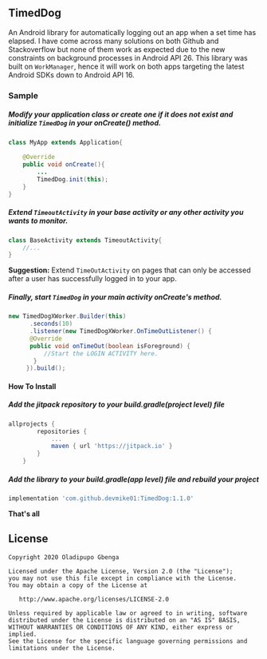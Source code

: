 ## TimedDog
An Android library for automatically logging out an app when a set time has elapsed. I have come across many solutions on both Github and Stackoverflow but none of them work as expected due to the new constraints on background processes in Android API 26. This library was built on   `WorkManager`, hence it will work on both apps targeting the latest Android SDKs down to Android API 16.

### Sample

##### Modify your application class or create one if it does not exist and initialize `TimedDog` in your onCreate() method.

```java
class MyApp extends Application{
    
    @Override
    public void onCreate(){
        ...
        TimedDog.init(this);
    }
}
```

##### Extend `TimeoutActivity` in your base activity or any other activity you wants to monitor. 
```java
class BaseActivity extends TimeoutActivity{
    //...
}
```
**Suggestion:** Extend `TimeOutActivity` on pages that can only be accessed after a user has successfully logged in to your app.

##### Finally, start `TimedDog` in your main activity onCreate's method.
```java
new TimedDogXWorker.Builder(this)
      .seconds(10)
      .listener(new TimedDogXWorker.OnTimeOutListener() {
      @Override
      public void onTimeOut(boolean isForeground) {
          //Start the LOGIN ACTIVITY here.
       }
     }).build();
```

#### How To Install

##### Add the jitpack repository to your build.gradle(project level) file
```groovy
allprojects {
		repositories {
			...
			maven { url 'https://jitpack.io' }
		}
	}
```

##### Add the library to your build.gradle(app level) file and rebuild your project
```groovy
implementation 'com.github.devmike01:TimedDog:1.1.0'
```

**That's all**

License
-------

    Copyright 2020 Oladipupo Gbenga

    Licensed under the Apache License, Version 2.0 (the "License");
    you may not use this file except in compliance with the License.
    You may obtain a copy of the License at

       http://www.apache.org/licenses/LICENSE-2.0

    Unless required by applicable law or agreed to in writing, software
    distributed under the License is distributed on an "AS IS" BASIS,
    WITHOUT WARRANTIES OR CONDITIONS OF ANY KIND, either express or implied.
    See the License for the specific language governing permissions and
    limitations under the License.


